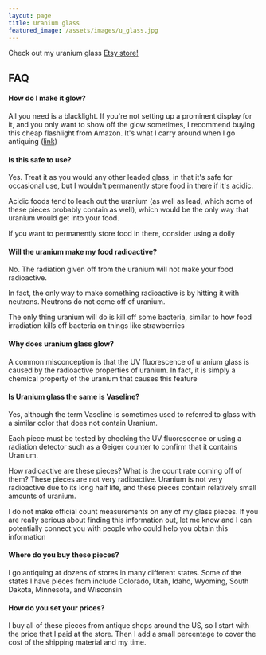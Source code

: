 ```yaml
---
layout: page
title: Uranium glass
featured_image: /assets/images/u_glass.jpg
---
```


Check out my uranium glass
[Etsy store!](https://www.etsy.com/shop/NuclearKatie?ref=seller-platform-mcnav)

## FAQ

#### How do I make it glow?
All you need is a blacklight. If you're not setting up a prominent display for it, and you only want to show off the glow sometimes, I recommend buying this cheap flashlight from Amazon. It's what I carry around when I go antiquing ([link](https://smile.amazon.com/gp/product/B06XF3V8DH/ref=oh_aui_detailpage_o07_s00?ie=UTF8&psc=1))

#### Is this safe to use?
Yes. Treat it as you would any other leaded glass, in that it's safe for occasional use, but I wouldn't permanently store food in there if it's acidic.

Acidic foods tend to leach out the uranium (as well as lead, which some of these pieces probably contain as well), which would be the only way that uranium would get into your food.

If you want to permanently store food in there, consider using a doily

#### Will the uranium make my food radioactive?
No. The radiation given off from the uranium will not make your food radioactive.

In fact, the only way to make something radioactive is by hitting it with neutrons. Neutrons do not come off of uranium.

The only thing uranium will do is kill off some bacteria, similar to how food irradiation kills off bacteria on things like strawberries

#### Why does uranium glass glow?
A common misconception is that the UV fluorescence of uranium glass is caused by the radioactive properties of uranium. In fact, it is simply a chemical property of the uranium that causes this feature

#### Is Uranium glass the same is Vaseline?
Yes, although the term Vaseline is sometimes used to referred to glass with a similar color that does not contain Uranium.

Each piece must be tested by checking the UV fluorescence or using a radiation detector such as a Geiger counter to confirm that it contains Uranium.

How radioactive are these pieces? What is the count rate coming off of them?
These pieces are not very radioactive. Uranium is not very radioactive due to its long half life, and these pieces contain relatively small amounts of uranium.

I do not make official count measurements on any of my glass pieces. If you are really serious about finding this information out, let me know and I can potentially connect you with people who could help you obtain this information

#### Where do you buy these pieces?
I go antiquing at dozens of stores in many different states. Some of the states I have pieces from include Colorado, Utah, Idaho, Wyoming, South Dakota, Minnesota, and Wisconsin

#### How do you set your prices?
I buy all of these pieces from antique shops around the US, so I start with the price that I paid at the store. Then I add a small percentage to cover the cost of the shipping material and my time.
